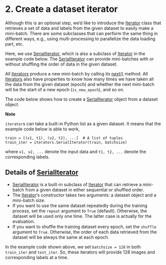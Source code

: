 # 2. Create a dataset iterator

Although this is an optional step, we’d like to introduce the [Iterator](https://docs.chainer.org/en/latest/reference/core/generated/chainer.dataset.Iterator.html#chainer.dataset.Iterator) class that retrieves a set of data and labels from the given dataset to easily make a mini-batch. There are some subclasses that can perform the same thing in different ways, e.g., using multi-processing to parallelize the data loading part, etc.

Here, we use [SerialIterator](https://docs.chainer.org/en/latest/reference/generated/chainer.iterators.SerialIterator.html#chainer.iterators.SerialIterator), which is also a subclass of [Iterator](https://docs.chainer.org/en/latest/reference/core/generated/chainer.dataset.Iterator.html#chainer.dataset.Iterator) in the example code below. The [SerialIterator](https://docs.chainer.org/en/latest/reference/generated/chainer.iterators.SerialIterator.html#chainer.iterators.SerialIterator) can provide mini-batches with or without shuffling the order of data in the given dataset.

All [Iterators](https://docs.chainer.org/en/latest/reference/core/generated/chainer.dataset.Iterator.html#chainer.dataset.Iterator) produce a new mini-batch by calling its [next()](https://docs.chainer.org/en/latest/reference/core/generated/chainer.dataset.Iterator.html#chainer.dataset.Iterator.next) method. All [Iterators](https://docs.chainer.org/en/latest/reference/core/generated/chainer.dataset.Iterator.html#chainer.dataset.Iterator) also have properties to know how many times we have taken all the data from the given dataset (epoch) and whether the next mini-batch will be the start of a new epoch (`is_new_epoch`), and so on.

The code below shows how to create a [SerialIterator](https://docs.chainer.org/en/latest/reference/generated/chainer.iterators.SerialIterator.html#chainer.iterators.SerialIterator) object from a dataset object.

**Note**

`iterator`s can take a built-in Python list as a given dataset. It means that the example code below is able to work,

```
train = [(x1, t1), (x2, t2), ...]  # A list of tuples
train_iter = iterators.SerialIterator(train, batchsize)
```

where `x1, x2, ...` denote the input data and `t1, t2, ...` denote the corresponding labels.

## Details of [SerialIterator](https://docs.chainer.org/en/latest/reference/generated/chainer.iterators.SerialIterator.html#chainer.iterators.SerialIterator)

- [SerialIterator](https://docs.chainer.org/en/latest/reference/generated/chainer.iterators.SerialIterator.html#chainer.iterators.SerialIterator) is a built-in subclass of [Iterator](https://docs.chainer.org/en/latest/reference/core/generated/chainer.dataset.Iterator.html#chainer.dataset.Iterator) that can retrieve a mini-batch from a given dataset in either sequential or shuffled order.
- The [Iterator](https://docs.chainer.org/en/latest/reference/core/generated/chainer.dataset.Iterator.html#chainer.dataset.Iterator)‘s constructor takes two arguments: a dataset object and a mini-batch size.
- If you want to use the same dataset repeatedly during the training process, set the `repeat` argument to `True` (default). Otherwise, the dataset will be used only one time. The latter case is actually for the evaluation.
- If you want to shuffle the training dataset every epoch, set the `shuffle` argument to `True`. Otherwise, the order of each data retrieved from the dataset will be always the same at each epoch.

In the example code shown above, we set `batchsize = 128` in both `train_iter` and `test_iter`. So, these iterators will provide 128 images and corresponding labels at a time.
